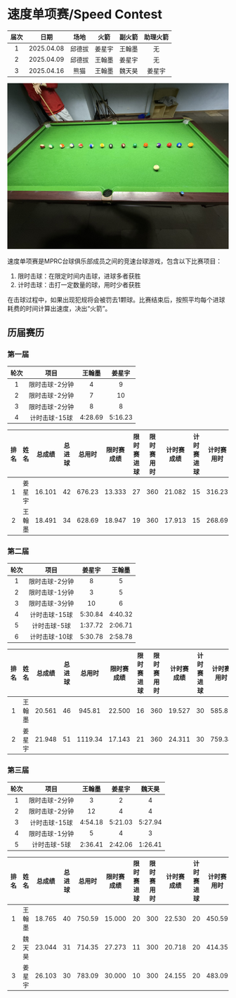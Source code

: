 # 速度单项赛/Speed Contest

| 届次 | 日期        | 场地   | 火箭  | 副火箭 | 助理火箭 |
| :--: | :--------: | :----: | :---: | :---: | :-----: |
| 1    | 2025.04.08 | 邱德拔 | 姜星宇 | 王翰墨 | 无      |
| 2    | 2025.04.09 | 邱德拔 | 王翰墨 | 姜星宇 | 无      |
| 3    | 2025.04.16 | 熊猫   | 王翰墨 | 魏天昊 | 姜星宇  |

![](./img/speed_contest.jpg)

速度单项赛是MPRC台球俱乐部成员之间的竞速台球游戏，包含以下比赛项目：

1. 限时击球：在限定时间内击球，进球多者获胜
2. 计时击球：击打一定数量的球，用时少者获胜

在击球过程中，如果出现犯规将会被罚去1颗球。比赛结束后，按照平均每个进球耗费的时间计算出速度，决出“火箭”。

## 历届赛历

### 第一届

| 轮次 | 项目           | 王翰墨  | 姜星宇   |
| :--: | :-----------: | :-----: | :-----: |
| 1    | 限时击球-2分钟 |    4    |    9    |
| 2    | 限时击球-2分钟 |    7    |   10    |
| 3    | 限时击球-2分钟 |    8    |    8    |
| 4    | 计时击球-15球  | 4:28.69 | 5:16.23 |

| 排名 |  姓名  | 总成绩 | 总进球  | 总用时 | 限时赛成绩 | 限时赛进球  | 限时赛用时 | 计时赛成绩 | 计时赛进球  | 计时赛用时 |
| :--: | :---: | :----: | :----: | :----: | :-------: | :--------: | :-------: | :-------: | :--------: | :-------: |
|  1   | 姜星宇 | 16.101 |   42   | 676.23 |  13.333  |     27      |    360    |  21.082   |     15     |  316.23   |
|  2   | 王翰墨 | 18.491 |   34   | 628.69 |  18.947  |     19      |    360    |  17.913   |     15     |  268.69   |

### 第二届

| 轮次 | 项目           | 姜星宇  | 王翰墨   |
| :--: | :-----------: | :-----: | :-----: |
| 1    | 限时击球-2分钟 |    8    |    5    |
| 2    | 限时击球-1分钟 |    3    |    5    |
| 3    | 限时击球-3分钟 |   10    |    6    |
| 4    | 计时击球-15球  | 5:30.84 | 4:40.32 |
| 5    | 计时击球-5球   | 1:37.72 | 2:06.71 |
| 6    | 计时击球-10球  | 5:30.78 | 2:58.78 |

| 排名 |  姓名  | 总成绩 | 总进球  | 总用时  | 限时赛成绩 | 限时赛进球  | 限时赛用时 | 计时赛成绩 | 计时赛进球  | 计时赛用时 |
| :--: | :---: | :----: | :----: | :-----: | :-------: | :--------: | :-------: | :-------: | :--------: | :-------: |
|  1   | 王翰墨 | 20.561 |   46   | 945.81  |  22.500  |     16      |    360    |  19.527   |     30     |  585.81   |
|  2   | 姜星宇 | 21.948 |   51   | 1119.34 |  17.143  |     21      |    360    |  24.311   |     30     |  759.34   |

### 第三届

| 轮次 | 项目           | 王翰墨  | 姜星宇   | 魏天昊  |
| :--: | :-----------: | :-----: | :-----: | :-----: |
| 1    | 限时击球-2分钟 |    3    |    2    |    4    |
| 2    | 限时击球-2分钟 |   12    |    4    |    4    |
| 3    | 计时击球-15球  | 4:54.18 | 5:21.03 | 5:27.94 |
| 4    | 限时击球-1分钟 |    5    |    4    |    3    |
| 5    | 计时击球-5球   | 2:36.41 | 2:42.06 | 1:26.41 |

| 排名 |  姓名  | 总成绩 | 总进球  | 总用时  | 限时赛成绩 | 限时赛进球  | 限时赛用时 | 计时赛成绩 | 计时赛进球  | 计时赛用时 |
| :--: | :---: | :----: | :----: | :-----: | :-------: | :--------: | :-------: | :-------: | :--------: | :-------: |
|  1   | 王翰墨 | 18.765 |   40   | 750.59  |  15.000  |     20      |    300    |  22.530   |     20     |  450.59   |
|  2   | 魏天昊 | 23.044 |   31   | 714.35  |  27.273  |     11      |    300    |  20.718   |     20     |  414.35   |
|  3   | 姜星宇 | 26.103 |   30   | 783.09  |  30.000  |     10      |    300    |  24.155   |     20     |  483.09   |